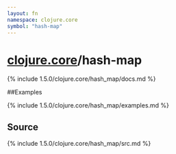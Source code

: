 ```yaml
---
layout: fn
namespace: clojure.core
symbol: "hash-map"
---
```


# [clojure.core](../)/hash-map

{% include 1.5.0/clojure.core/hash_map/docs.md %}

##Examples

{% include 1.5.0/clojure.core/hash_map/examples.md %}
## Source
{% include 1.5.0/clojure.core/hash_map/src.md %}

